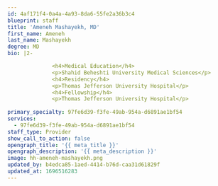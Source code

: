 ```yaml
---
id: 4af171f4-0a4a-4a93-8da6-55fe2a36b3c4
blueprint: staff
title: 'Ameneh Mashayekh, MD'
first_name: Ameneh
last_name: Mashayekh
degree: MD
bio: |2-

              <h4>Medical Education</h4>
              <p>Shahid Beheshti University Medical Sciences</p>
              <h4>Residency</h4>
              <p>Thomas Jefferson University Hospital</p>
              <h4>Fellowship</h4>
              <p>Thomas Jefferson University Hospital</p>
          
primary_specialty: 97fe6d39-f3fe-49ab-954a-d6891ae1bf54
services:
  - 97fe6d39-f3fe-49ab-954a-d6891ae1bf54
staff_type: Provider
show_call_to_action: false
opengraph_title: '{{ meta_title }}'
opengraph_description: '{{ meta_description }}'
image: hh-ameneh-mashayekh.png
updated_by: b4edca85-1aed-4414-b76d-caa31d61829f
updated_at: 1696516283
---
```

